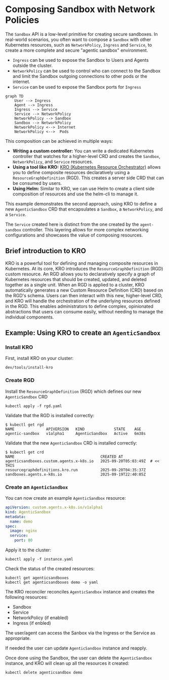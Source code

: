 # Composing Sandbox with Network Policies

The `Sandbox` API is a low-level primitive for creating secure sandboxes. In real-world scenarios, you often want to compose a `Sandbox` with other Kubernetes resources, such as `NetworkPolicy`, `Ingress` and `Service`, to create a more complete and secure "agentic sandbox" environment.

* `Ingress` can be used to expose the Sandbox to Users and Agents outside the cluster. 
* `NetworkPolicy` can be used to control who can connect to the Sandbox and limit the Sandbox outgoing connections to other pods or the internet.  
* `Service` can be used to expose the Sandbox ports for `Ingress`  

```mermaid
graph TD
    User --> Ingress
    Agent --> Ingress
    Ingress --> Service
    Service --> NetworkPolicy
    NetworkPolicy --> Sandbox
    Sandbox --> NetworkPolicy
    NetworkPolicy <--> Internet
    NetworkPolicy <-->  Pods
```

This composition can be achieved in multiple ways:

*  **Writing a custom controller:** You can write a dedicated Kubernetes controller that watches for a higher-level CRD and creates the `Sandbox`, `NetworkPolicy`, and `Service` resources.
*  **Using a tool like KRO:** [KRO (Kubernetes Resource Orchestrator)](https://kro.run/docs/overview) allows you to define composite resources declaratively using a `ResourceGraphDefinition` (RGD). This creates a server side CRD that can be consumed by users.
* **Using Helm:** Similar to KRO, we can use Helm to create a client side composition of resources and use the helm-cli to manage it.

This example demonstrates the second approach, using KRO to define a new `AgenticSandbox` CRD that encapsulates a `Sandbox`, a `NetworkPolicy`, and a `Service`.

The `Service` created here is distinct from the one created by the `agent-sandbox` controller. This layering allows for more complex networking configurations and showcases the value of composing resources.

## Brief introduction to KRO

KRO is a powerful tool for defining and managing composite resources in Kubernetes. At its core, KRO introduces the `ResourceGraphDefinition` (RGD) custom resource. An RGD allows you to declaratively specify a graph of Kubernetes resources that should be created, updated, and deleted together as a single unit. When an RGD is applied to a cluster, KRO automatically generates a new Custom Resource Definition (CRD) based on the RGD's schema. Users can then interact with this new, higher-level CRD, and KRO will handle the orchestration of the underlying resources defined in the RGD. This enables administrators to define complex, opinionated abstractions that users can consume easily, without needing to manage the individual components.

## Example: Using KRO to create an `AgenticSandbox`

### Install KRO

First, install KRO on your cluster:
```
dev/tools/install-kro
```

### Create RGD

Install the `ResourceGraphDefinition` (RGD) which defines our new `AgenticSandbox` CRD

```
kubectl apply -f rgd.yaml
```

Validate that the RGD is installed correctly:

```
$ kubectl get rgd
NAME              APIVERSION   KIND             STATE    AGE
agentic-sandbox   v1alpha1     AgenticSandbox   Active   6m38s
```

Validate that the new `AgenticSandbox` CRD is installed correctly:
```
$ kubectl get crd
NAME                                      CREATED AT
agenticsandboxes.custom.agents.x-k8s.io   2025-09-20T05:03:49Z  # << THIS
resourcegraphdefinitions.kro.run          2025-09-20T04:35:37Z
sandboxes.agents.x-k8s.io                 2025-09-19T22:40:05Z
```

### Create an `AgenticSandbox`

You can now create an example `AgenticSandbox` resource:

```yaml
apiVersion: custom.agents.x-k8s.io/v1alpha1
kind: AgenticSandbox
metadata:
  name: demo
spec:
  image: nginx
  service:
    port: 80
```

Apply it to the cluster:
```
kubectl apply -f instance.yaml
```

Check the status of the created resources:

```
kubectl get agenticsandboxes
kubectl get agenticsandboxes demo -o yaml
```

The KRO reconciler reconciles `AgenticSandbox` instance and creates the following resources:
* Sandbox
* Service
* NetworkPolicy (if enabled)
* Ingress (if enbled)

The user/agent can access the Sanbox via the Ingress or the Service as appropriate.

If needed the user can update `AgenticSandbox` instance and reapply.

Once done using the Sandbox, the user can delete the `AgenticSandbox` instance, and KRO will clean up all the resources it created:

```
kubectl delete agenticsandbox demo
```